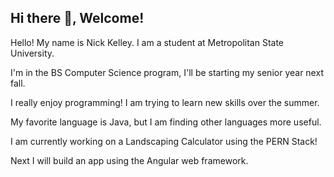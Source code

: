 ## Hi there 👋, Welcome!

Hello! My name is Nick Kelley. I am a student at Metropolitan State University.

I'm in the BS Computer Science program, I'll be starting my senior year next fall. 

I really enjoy programming! I am trying to learn new skills over the summer.

My favorite language is Java, but I am finding other languages more useful.

I am currently working on a Landscaping Calculator using the PERN Stack!

Next I will build an app using the Angular web framework.



<!--
**nksz6/nksz6* is a ✨ _special_ ✨ repository because its `README.md` (this file) appears on your GitHub profile.

Here are some ideas to get you started:

- 🔭 I’m currently working on ...
- 🌱 I’m currently learning ...
- 👯 I’m looking to collaborate on ...
- 🤔 I’m looking for help with ...
- 💬 Ask me about ...
- 📫 How to reach me: ...
- 😄 Pronouns: ...
- ⚡ Fun fact: ...
-->
